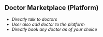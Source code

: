 ## Doctor Marketplace (Platform)

- *Directly talk to doctors*
- *User also add doctor to the platform*
- *Directly book any doctor as of your choice*